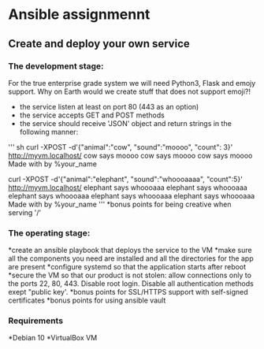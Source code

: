 # Ansible assignmennt
## Create and deploy your own service
### The development stage:
For the true enterprise grade system we will need Python3, Flask and emojy support.
Why on Earth would we create stuff that does not support emoji?!

* the service listen at least on port 80 (443 as an option)
* the service accepts GET and POST methods
* the service should receive 'JSON' object and return strings in the following manner:

''' sh
curl -XPOST -d'{"animal":"cow", "sound":"moooo", "count": 3}'
http://myvm.localhost/
cow says moooo
cow says moooo
cow says moooo
Made with     by %your_name

curl -XPOST -d'{"animal":"elephant", "sound":"whoooaaaa", "count":5}'
http://myvm.localhost/
elephant says whoooaaa
elephant says whoooaaa
elephant says whoooaaa
elephant says whoooaaa
elephant says whoooaaa
Made with     by %your_name
'''
*bonus points for being creative when serving '/'


### The operating stage:
*create an ansible playbook that deploys the service to the VM
*make sure all the components you need are installed and all the directories for the app are present
*configure systemd so that the application starts after reboot
*secure the VM so that our product is not stolen: allow connections only to the ports 22, 80, 443. Disable root login. Disable all authentication methods exept "public key'.
*bonus points for SSL/HTTPS support with self-signed certificates
*bonus points for using ansible vault


### Requirements
*Debian 10
*VirtualBox VM
